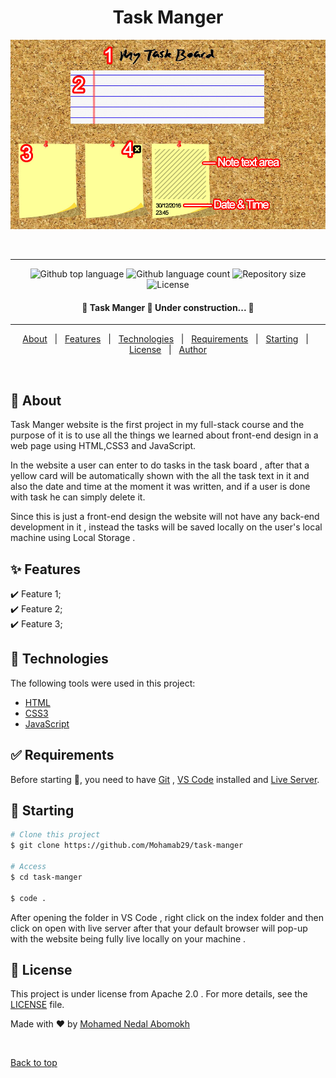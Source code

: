 
<h1 align="center">Task Manger</h1>

<div align="center" id="top"> 
  <img src="assets/images/website-mockup.jpg" alt="Task Manger" 
  />

  &#xa0;

</div>

<hr>

<p align="center">
  <img alt="Github top language" src="https://img.shields.io/github/languages/top/Mohamab29/task-manger?color=blueviolet">

  <img alt="Github language count" src="https://img.shields.io/github/languages/count/Mohamab29/task-manger?color=blueviolet">

  <img alt="Repository size" src="https://img.shields.io/github/repo-size/Mohamab29/task-manger?color=blueviolet">

  <img alt="License" src="https://img.shields.io/github/license/Mohamab29/task-manger?style=flat-square&logo=appveyor&color=blueviolet">


</p>

<!-- Status -->

<h4 align="center"> 
	🚧  Task Manger 🚀 Under construction...  🚧
</h4> 

<hr>

<p align="center">
  <a href="#dart-about">About</a> &#xa0; | &#xa0; 
  <a href="#sparkles-features">Features</a> &#xa0; | &#xa0;
  <a href="#rocket-technologies">Technologies</a> &#xa0; | &#xa0;
  <a href="#white_check_mark-requirements">Requirements</a> &#xa0; | &#xa0;
  <a href="#checkered_flag-starting">Starting</a> &#xa0; | &#xa0;
  <a href="#memo-license">License</a> &#xa0; | &#xa0;
  <a href="https://github.com/Mohamab29" target="_blank">Author</a>
</p>

<br>

## :dart: About ##

Task Manger website is the first project in my full-stack course and the purpose of it is to use all the things we learned about front-end design in a web page using HTML,CSS3 and JavaScript.

In the website a user can enter to do tasks in the task board , after that a yellow card will be automatically shown with the all the task text in it and also the date and time at the moment it was written, and if a user is done with task he can simply delete it.

Since this is just a front-end design the website will not have any back-end development in it
, instead the tasks will be saved locally on the user's local machine using Local Storage . 

## :sparkles: Features ##

:heavy_check_mark: Feature 1;\
:heavy_check_mark: Feature 2;\
:heavy_check_mark: Feature 3;

## :rocket: Technologies ##

The following tools were used in this project:

- [HTML](https://html.com/)
- [CSS3](https://developer.mozilla.org/en-US/docs/Web/CSS/)
- [JavaScript](https://www.javascript.com/)

## :white_check_mark: Requirements ##

Before starting :checkered_flag:, you need to have [Git](https://git-scm.com) , [VS Code](https://code.visualstudio.com/) installed and [Live Server](https://marketplace.visualstudio.com/items?itemName=ritwickdey.LiveServer).

## :checkered_flag: Starting ##

```bash
# Clone this project
$ git clone https://github.com/Mohamab29/task-manger

# Access
$ cd task-manger

$ code .

```

After opening the folder in VS Code , right click on the index folder and then click on open with live server after that your default browser will pop-up with the website being fully live locally on your machine .

## :memo: License ##

This project is under license from Apache 2.0 .
For more details, see the [LICENSE](LICENSE) file.


Made with :heart: by <a href="https://github.com/Mohamab29" target="_blank">Mohamed Nedal Abomokh</a>

&#xa0;

<a href="#top">Back to top</a>
